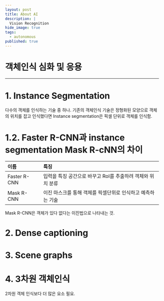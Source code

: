 ```yaml
---
layout: post
title: About AI
description: |
  Vision Recognition
hide_image: true
tags:
  - autonomous
published: true
---
```


# 객체인식 심화 및 응용
* * * 

# 1. Instance Segmentation
다수의 객체를 인식하는 기술 중 하나. 기존의 객체인식 기술은 정형화된 모양으로 객체의 위치를 잡고 인식했다면 Instance segmentation은 픽셀
단위로 객체를 인식함.

# 1.2. Faster R-CNN과 instance segmentation Mask R-cNN의 차이

|이름|특징|
:---|:---|
|Faster R-CNN| 입력을 특징 공간으로 바꾸고 RoI를 추출하려 객체와 위치 분류|
|Mask R-CNN|이진 마스크를 통해 객체를 픽셀단위로 인식하고 예측하는 기술|

Mask R-CNN은 객체가 있다 없다는 이진법으로 나타내는 것.


# 2. Dense captioning

# 3. Scene graphs

# 4. 3차원 객체인식
2차원 객체 인식보다 더 많은 요소 필요. 
